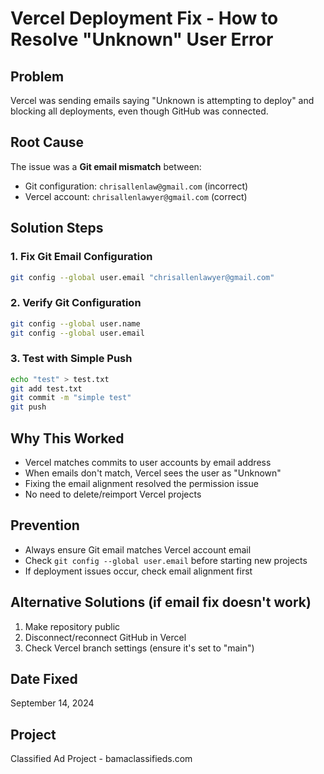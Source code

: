 # Vercel Deployment Fix - How to Resolve "Unknown" User Error

## Problem
Vercel was sending emails saying "Unknown is attempting to deploy" and blocking all deployments, even though GitHub was connected.

## Root Cause
The issue was a **Git email mismatch** between:
- Git configuration: `chrisallenlaw@gmail.com` (incorrect)
- Vercel account: `chrisallenlawyer@gmail.com` (correct)

## Solution Steps

### 1. Fix Git Email Configuration
```bash
git config --global user.email "chrisallenlawyer@gmail.com"
```

### 2. Verify Git Configuration
```bash
git config --global user.name
git config --global user.email
```

### 3. Test with Simple Push
```bash
echo "test" > test.txt
git add test.txt
git commit -m "simple test"
git push
```

## Why This Worked
- Vercel matches commits to user accounts by email address
- When emails don't match, Vercel sees the user as "Unknown"
- Fixing the email alignment resolved the permission issue
- No need to delete/reimport Vercel projects

## Prevention
- Always ensure Git email matches Vercel account email
- Check `git config --global user.email` before starting new projects
- If deployment issues occur, check email alignment first

## Alternative Solutions (if email fix doesn't work)
1. Make repository public
2. Disconnect/reconnect GitHub in Vercel
3. Check Vercel branch settings (ensure it's set to "main")

## Date Fixed
September 14, 2024

## Project
Classified Ad Project - bamaclassifieds.com
